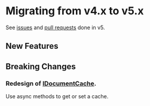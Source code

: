 # Migrating from v4.x to v5.x

See [issues](https://github.com/graphql-dotnet/graphql-dotnet/issues?q=milestone%3A5.0+is%3Aissue+is%3Aclosed) and [pull requests](https://github.com/graphql-dotnet/graphql-dotnet/pulls?q=is%3Apr+milestone%3A5.0+is%3Aclosed) done in v5.

## New Features

###

###

## Breaking Changes

### Redesign of [IDocumentCache](https://github.com/graphql-dotnet/graphql-dotnet/blob/develop/src/GraphQL/Caching/IDocumentCache.cs).

Use async methods to get or set a cache.
